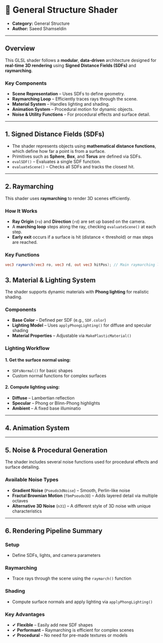 #  🧩 General Structure Shader

<!-- this one is to display the shader output either by locally storing in the directory under static/images/...
or, external link like of a github can be added -->

<!-- this is for locally stored images -->
<!-- <img src="image directory stored locally inside project" alt="TIE Fighter" width="400" height="225"> -->
<!-- this is for external  link  -->
<!-- <img src="https://......." width="400" alt="TIE Fighter Animation"> -->



<!-- this is for locally stored videos -->
<!-- <video controls width="640" height="360" >
  <source src="video path stored locally" type="video/mp4">
  Your browser does not support the video tag.
</video> -->

<!-- this is for external link, copy the embed code for given video and paste it here -->
<!-- <iframe width="640" height="360" 
  src="https://www.youtube.com/embed/VIDEO_ID" 
  title="TIE Fighter Shader Demo"
  frameborder="0" allowfullscreen></iframe> -->

- **Category:** General Structure
- **Author:** Saeed Shamseldin

---

## Overview

This GLSL shader follows a **modular**, **data-driven** architecture designed for **real-time 3D rendering** using **Signed Distance Fields (SDFs)** and **raymarching**.

### Key Components

- **Scene Representation** – Uses SDFs to define geometry.
- **Raymarching Loop** – Efficiently traces rays through the scene.
- **Material System** – Handles lighting and shading.
- **Animation System** – Procedural motion for dynamic objects.
- **Noise & Utility Functions** – For procedural effects and surface detail.

---

## 1. Signed Distance Fields (SDFs)

- The shader represents objects using **mathematical distance functions**, which define how far a point is from a surface.
- Primitives such as **Sphere**, **Box**, and **Torus** are defined via SDFs.
- `evalSDF()` – Evaluates a single SDF function.
- `evaluateScene()` – Checks all SDFs and tracks the closest hit.

---

## 2. Raymarching

This shader uses **raymarching** to render 3D scenes efficiently.

### How It Works

- **Ray Origin** (`ro`) and **Direction** (`rd`) are set up based on the camera.
- A **marching loop** steps along the ray, checking `evaluateScene()` at each step.
- **Early exit** occurs if a surface is hit (distance < threshold) or max steps are reached.

### Key Functions

```glsl
vec3 raymarch(vec3 ro, vec3 rd, out vec3 hitPos); // Main raymarching loop
```

## 3. Material & Lighting System

The shader supports dynamic materials with **Phong lighting** for realistic shading.

### Components

- **Base Color** – Defined per SDF (e.g., `SDF.color`)
- **Lighting Model** – Uses `applyPhongLighting()` for diffuse and specular shading
- **Material Properties** – Adjustable via `MakePlasticMaterial()`

### Lighting Workflow

#### 1. Get the surface normal using:
   - `SDFsNormal()` for basic shapes
   - Custom normal functions for complex surfaces
#### 2. Compute lighting using:
   - **Diffuse** – Lambertian reflection
   - **Specular** – Phong or Blinn-Phong highlights
   - **Ambient** – A fixed base illuminatio

   ---


## 4. Animation System

  ---

## 5. Noise & Procedural Generation

The shader includes several noise functions used for procedural effects and surface detailing.

### Available Noise Types

- **Gradient Noise** (`Pseudo3dNoise`) – Smooth, Perlin-like noise
- **Fractal Brownian Motion** (`fbmPseudo3D`) – Adds layered detail via multiple octaves
- **Alternative 3D Noise** (`n31`) – A different style of 3D noise with unique characteristics

---

## 6. Rendering Pipeline Summary

### Setup

- Define SDFs, lights, and camera parameters

### Raymarching

- Trace rays through the scene using the `raymarch()` function

### Shading

- Compute surface normals and apply lighting via `applyPhongLighting()`

### Key Advantages

- ✔ **Flexible** – Easily add new SDF shapes
- ✔ **Performant** – Raymarching is efficient for complex scenes
- ✔ **Procedural** – No need for pre-made textures or models


